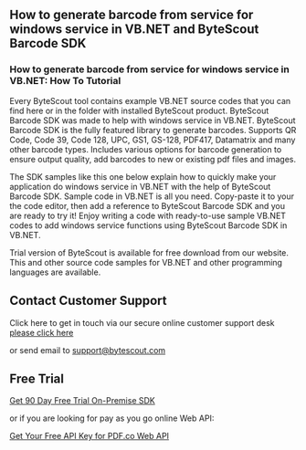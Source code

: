 ## How to generate barcode from service for windows service in VB.NET and ByteScout Barcode SDK

### How to generate barcode from service for windows service in VB.NET: How To Tutorial

Every ByteScout tool contains example VB.NET source codes that you can find here or in the folder with installed ByteScout product. ByteScout Barcode SDK was made to help with windows service in VB.NET. ByteScout Barcode SDK is the fully featured library to generate barcodes. Supports QR Code, Code 39, Code 128, UPC, GS1, GS-128, PDF417, Datamatrix and many other barcode types. Includes various options for barcode generation to ensure output quality, add barcodes to new or existing pdf files and images.

The SDK samples like this one below explain how to quickly make your application do windows service in VB.NET with the help of ByteScout Barcode SDK. Sample code in VB.NET is all you need. Copy-paste it to your the code editor, then add a reference to ByteScout Barcode SDK and you are ready to try it! Enjoy writing a code with ready-to-use sample VB.NET codes to add windows service functions using ByteScout Barcode SDK in VB.NET.

Trial version of ByteScout is available for free download from our website. This and other source code samples for VB.NET and other programming languages are available.

## Contact Customer Support

Click here to get in touch via our secure online customer support desk [please click here](https://bytescout.zendesk.com/hc/en-us/requests/new?subject=ByteScout%20Barcode%20SDK%20Question)

or send email to [support@bytescout.com](mailto:support@bytescout.com?subject=ByteScout%20Barcode%20SDK%20Question) 

## Free Trial

[Get 90 Day Free Trial On-Premise SDK](https://bytescout.com/download/web-installer?utm_source=github-readme)

or if you are looking for pay as you go online Web API:

[Get Your Free API Key for PDF.co Web API](https://pdf.co/documentation/api?utm_source=github-readme)